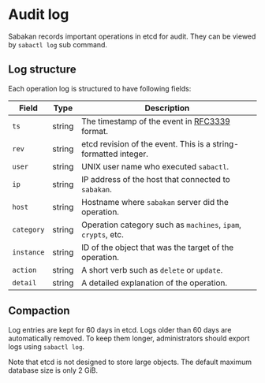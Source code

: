 Audit log
=========

Sabakan records important operations in etcd for audit.
They can be viewed by `sabactl log` sub command.

Log structure
-------------

Each operation log is structured to have following fields:

Field      | Type   | Description
---------- | ------ | -----------
`ts`       | string | The timestamp of the event in [RFC3339][] format.
`rev`      | string | etcd revision of the event.  This is a string-formatted integer.
`user`     | string | UNIX user name who executed `sabactl`.
`ip`       | string | IP address of the host that connected to `sabakan`.
`host`     | string | Hostname where `sabakan` server did the operation.
`category` | string | Operation category such as `machines`, `ipam`, `crypts`, etc.
`instance` | string | ID of the object that was the target of the operation.
`action`   | string | A short verb such as `delete` or `update`.
`detail`   | string | A detailed explanation of the operation.

Compaction
----------

Log entries are kept for 60 days in etcd.  Logs older than 60 days
are automatically removed.  To keep them longer, administrators should
export logs using `sabactl log`.

Note that etcd is not designed to store large objects.  The default
maximum database size is only 2 GiB.

[RFC3339]: https://www.ietf.org/rfc/rfc3339.txt
